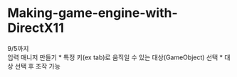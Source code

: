 # Making-game-engine-with-DirectX11
9/5까지  
입력 매니저 만들기
     * 특정 키(ex tab)로 움직일 수 있는 대상(GameObject) 선택
     * 대상 선택 후 조작 가능
